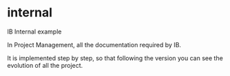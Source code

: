 # internal
IB Internal example

In Project Management, all the documentation required by IB.

It is implemented step by step, so that following the version you can see the evolution of all the project.
